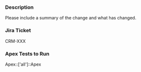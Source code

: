 ### Description

Please include a summary of the change and what has changed.

### Jira Ticket

CRM-XXX

### Apex Tests to Run

Apex::['all']::Apex




